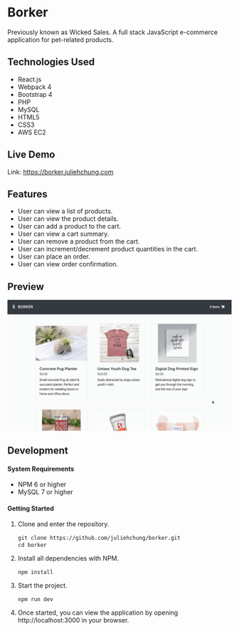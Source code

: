 # Borker

Previously known as Wicked Sales. A full stack JavaScript e-commerce application for pet-related products.

## Technologies Used

- React.js
- Webpack 4
- Bootstrap 4
- PHP
- MySQL
- HTML5
- CSS3
- AWS EC2

## Live Demo

Link: https://borker.juliehchung.com

## Features

- User can view a list of products.
- User can view the product details.
- User can add a product to the cart.
- User can view a cart summary.
- User can remove a product from the cart.
- User can increment/decrement product quantities in the cart.
- User can place an order.
- User can view order confirmation.

## Preview

![Borker](server/public/images/borker.gif)

## Development

#### System Requirements

- NPM 6 or higher
- MySQL 7 or higher

#### Getting Started

1. Clone and enter the repository.

    ```shell
    git clone https://github.com/juliehchung/borker.git
    cd borker
    ```

2. Install all dependencies with NPM.

    ```shell
    npm install
    ```

3. Start the project.

    ```shell
    npm run dev
    ```

4. Once started, you can view the application by opening http://localhost:3000 in your browser.
